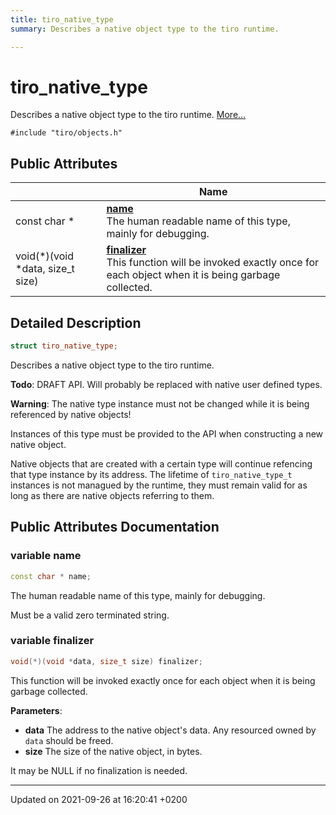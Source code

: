 ```yaml
---
title: tiro_native_type
summary: Describes a native object type to the tiro runtime. 

---
```


# tiro_native_type



Describes a native object type to the tiro runtime.  [More...](#detailed-description)


`#include "tiro/objects.h"`

## Public Attributes

|                | Name           |
| -------------- | -------------- |
| const char &#42; | **[name](/docs/api/classes/structtiro__native__type#variable-name)** <br>The human readable name of this type, mainly for debugging.  |
| void(&#42;)(void &#42;data, size&#95;t size) | **[finalizer](/docs/api/classes/structtiro__native__type#variable-finalizer)** <br>This function will be invoked exactly once for each object when it is being garbage collected.  |

## Detailed Description

```cpp
struct tiro_native_type;
```

Describes a native object type to the tiro runtime. 

**Todo**: DRAFT API. Will probably be replaced with native user defined types.

**Warning**: The native type instance must not be changed while it is being referenced by native objects! 

Instances of this type must be provided to the API when constructing a new native object.

Native objects that are created with a certain type will continue refencing that type instance by its address. The lifetime of `tiro_native_type_t` instances is not managued by the runtime, they must remain valid for as long as there are native objects referring to them.

## Public Attributes Documentation

### variable name

```cpp
const char * name;
```

The human readable name of this type, mainly for debugging. 

Must be a valid zero terminated string. 


### variable finalizer

```cpp
void(*)(void *data, size_t size) finalizer;
```

This function will be invoked exactly once for each object when it is being garbage collected. 

**Parameters**: 

  * **data** The address to the native object's data. Any resourced owned by `data` should be freed. 
  * **size** The size of the native object, in bytes. 


It may be NULL if no finalization is needed.


-------------------------------

Updated on 2021-09-26 at 16:20:41 +0200